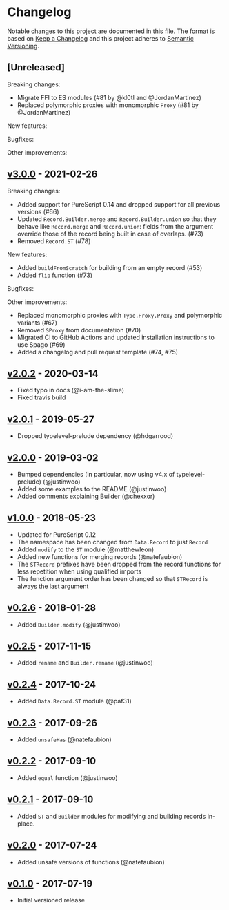 # Changelog

Notable changes to this project are documented in this file. The format is based on [Keep a Changelog](https://keepachangelog.com/en/1.0.0/) and this project adheres to [Semantic Versioning](https://semver.org/spec/v2.0.0.html).

## [Unreleased]

Breaking changes:
- Migrate FFI to ES modules (#81 by @kl0tl and @JordanMartinez)
- Replaced polymorphic proxies with monomorphic `Proxy` (#81 by @JordanMartinez)

New features:

Bugfixes:

Other improvements:

## [v3.0.0](https://github.com/purescript/purescript-record/releases/tag/v3.0.0) - 2021-02-26

Breaking changes:
- Added support for PureScript 0.14 and dropped support for all previous versions (#66)
- Updated `Record.Builder.merge` and `Record.Builder.union` so that they behave like `Record.merge` and `Record.union`: fields from the argument override those of the record being built in case of overlaps. (#73)
- Removed `Record.ST` (#78)

New features:
- Added `buildFromScratch` for building from an empty record (#53)
- Added `flip` function (#73)

Bugfixes:

Other improvements:
- Replaced monomorphic proxies with `Type.Proxy.Proxy` and polymorphic variants (#67)
- Removed `SProxy` from documentation (#70)
- Migrated CI to GitHub Actions and updated installation instructions to use Spago (#69)
- Added a changelog and pull request template (#74, #75)

## [v2.0.2](https://github.com/purescript/purescript-record/releases/tag/v2.0.2) - 2020-03-14

- Fixed typo in docs (@i-am-the-slime)
- Fixed travis build

## [v2.0.1](https://github.com/purescript/purescript-record/releases/tag/v2.0.1) - 2019-05-27

- Dropped typelevel-prelude dependency (@hdgarrood)

## [v2.0.0](https://github.com/purescript/purescript-record/releases/tag/v2.0.0) - 2019-03-02

- Bumped dependencies (in particular, now using v4.x of typelevel-prelude) (@justinwoo)
- Added some examples to the README (@justinwoo)
- Added comments explaining Builder (@chexxor)

## [v1.0.0](https://github.com/purescript/purescript-record/releases/tag/v1.0.0) - 2018-05-23

- Updated for PureScript 0.12
- The namespace has been changed from `Data.Record` to just `Record`
- Added `modify` to the `ST` module (@matthewleon)
- Added new functions for merging records (@natefaubion)
- The `STRecord` prefixes have been dropped from the record functions for less repetition when using qualified imports
- The function argument order has been changed so that `STRecord` is always the last argument

## [v0.2.6](https://github.com/purescript/purescript-record/releases/tag/v0.2.6) - 2018-01-28

- Added `Builder.modify` (@justinwoo)

## [v0.2.5](https://github.com/purescript/purescript-record/releases/tag/v0.2.5) - 2017-11-15

- Added `rename` and `Builder.rename` (@justinwoo)

## [v0.2.4](https://github.com/purescript/purescript-record/releases/tag/v0.2.4) - 2017-10-24

- Added `Data.Record.ST` module (@paf31)

## [v0.2.3](https://github.com/purescript/purescript-record/releases/tag/v0.2.3) - 2017-09-26

- Added `unsafeHas` (@natefaubion)

## [v0.2.2](https://github.com/purescript/purescript-record/releases/tag/v0.2.2) - 2017-09-10

- Added `equal` function (@justinwoo)

## [v0.2.1](https://github.com/purescript/purescript-record/releases/tag/v0.2.1) - 2017-09-10

- Added `ST` and `Builder` modules for modifying and building records in-place.

## [v0.2.0](https://github.com/purescript/purescript-record/releases/tag/v0.2.0) - 2017-07-24

- Added unsafe versions of functions (@natefaubion)

## [v0.1.0](https://github.com/purescript/purescript-record/releases/tag/v0.1.0) - 2017-07-19

- Initial versioned release
